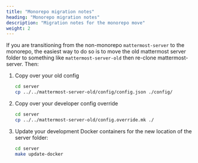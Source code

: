 ```yaml
---
title: "Monorepo migration notes"
heading: "Monorepo migration notes"
description: "Migration notes for the monorepo move"
weight: 2
---
```


If you are transitioning from the non-monorepo ``mattermost-server`` to the monorepo, the easiest way to do so is to move the old mattermost server folder to something like ``mattermost-server-old`` then re-clone mattermost-server.
Then:

1. Copy over your old config

    ```sh
    cd server
    cp ../../mattermost-server-old/config/config.json ./config/
    ```

1. Copy over your developer config override

    ```sh
    cd server
    cp ../../mattermost-server-old/config.override.mk ./
    ```

1. Update your development Docker containers for the new location of the server folder:

    ```sh
    cd server
    make update-docker
    ```
